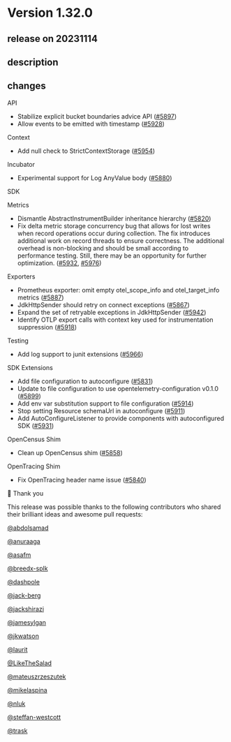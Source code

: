 # Version 1.32.0

## release on 20231114

## description

## changes

API

* Stabilize explicit bucket boundaries advice API (<a href="https://github.com/open-telemetry/opentelemetry-java/pull/5897" data-hovercard-type="pull_request" data-hovercard-url="/open-telemetry/opentelemetry-java/pull/5897/hovercard">#5897</a>)
* Allow events to be emitted with timestamp (<a href="https://github.com/open-telemetry/opentelemetry-java/pull/5928" data-hovercard-type="pull_request" data-hovercard-url="/open-telemetry/opentelemetry-java/pull/5928/hovercard">#5928</a>)

Context

* Add null check to StrictContextStorage (<a href="https://github.com/open-telemetry/opentelemetry-java/pull/5954" data-hovercard-type="pull_request" data-hovercard-url="/open-telemetry/opentelemetry-java/pull/5954/hovercard">#5954</a>)

Incubator

* Experimental support for Log AnyValue body (<a href="https://github.com/open-telemetry/opentelemetry-java/pull/5880" data-hovercard-type="pull_request" data-hovercard-url="/open-telemetry/opentelemetry-java/pull/5880/hovercard">#5880</a>)

SDK

Metrics

* Dismantle AbstractInstrumentBuilder inheritance hierarchy (<a href="https://github.com/open-telemetry/opentelemetry-java/pull/5820" data-hovercard-type="pull_request" data-hovercard-url="/open-telemetry/opentelemetry-java/pull/5820/hovercard">#5820</a>)
* Fix delta metric storage concurrency bug that allows for lost writes when record operations occur during collection. The fix introduces additional work on record threads to ensure correctness. The additional overhead is non-blocking and should be small according to performance testing. Still, there may be an opportunity for further optimization. (<a href="https://github.com/open-telemetry/opentelemetry-java/pull/5932" data-hovercard-type="pull_request" data-hovercard-url="/open-telemetry/opentelemetry-java/pull/5932/hovercard">#5932</a>, <a href="https://github.com/open-telemetry/opentelemetry-java/pull/5976" data-hovercard-type="pull_request" data-hovercard-url="/open-telemetry/opentelemetry-java/pull/5976/hovercard">#5976</a>)

Exporters

* Prometheus exporter: omit empty otel_scope_info and otel_target_info metrics (<a href="https://github.com/open-telemetry/opentelemetry-java/pull/5887" data-hovercard-type="pull_request" data-hovercard-url="/open-telemetry/opentelemetry-java/pull/5887/hovercard">#5887</a>)
* JdkHttpSender should retry on connect exceptions (<a href="https://github.com/open-telemetry/opentelemetry-java/pull/5867" data-hovercard-type="pull_request" data-hovercard-url="/open-telemetry/opentelemetry-java/pull/5867/hovercard">#5867</a>)
* Expand the set of retryable exceptions in JdkHttpSender (<a href="https://github.com/open-telemetry/opentelemetry-java/pull/5942" data-hovercard-type="pull_request" data-hovercard-url="/open-telemetry/opentelemetry-java/pull/5942/hovercard">#5942</a>)
* Identify OTLP export calls with context key used for instrumentation suppression (<a href="https://github.com/open-telemetry/opentelemetry-java/pull/5918" data-hovercard-type="pull_request" data-hovercard-url="/open-telemetry/opentelemetry-java/pull/5918/hovercard">#5918</a>)

Testing

* Add log support to junit extensions (<a href="https://github.com/open-telemetry/opentelemetry-java/pull/5966" data-hovercard-type="pull_request" data-hovercard-url="/open-telemetry/opentelemetry-java/pull/5966/hovercard">#5966</a>)

SDK Extensions

* Add file configuration to autoconfigure (<a href="https://github.com/open-telemetry/opentelemetry-java/pull/5831" data-hovercard-type="pull_request" data-hovercard-url="/open-telemetry/opentelemetry-java/pull/5831/hovercard">#5831</a>)
* Update to file configuration to use opentelemetry-configuration v0.1.0 (<a href="https://github.com/open-telemetry/opentelemetry-java/pull/5899" data-hovercard-type="pull_request" data-hovercard-url="/open-telemetry/opentelemetry-java/pull/5899/hovercard">#5899</a>)
* Add env var substitution support to file configuration (<a href="https://github.com/open-telemetry/opentelemetry-java/pull/5914" data-hovercard-type="pull_request" data-hovercard-url="/open-telemetry/opentelemetry-java/pull/5914/hovercard">#5914</a>)
* Stop setting Resource schemaUrl in autoconfigure (<a href="https://github.com/open-telemetry/opentelemetry-java/pull/5911" data-hovercard-type="pull_request" data-hovercard-url="/open-telemetry/opentelemetry-java/pull/5911/hovercard">#5911</a>)
* Add AutoConfigureListener to provide components with autoconfigured SDK (<a href="https://github.com/open-telemetry/opentelemetry-java/pull/5931" data-hovercard-type="pull_request" data-hovercard-url="/open-telemetry/opentelemetry-java/pull/5931/hovercard">#5931</a>)

OpenCensus Shim

* Clean up OpenCensus shim (<a href="https://github.com/open-telemetry/opentelemetry-java/pull/5858" data-hovercard-type="pull_request" data-hovercard-url="/open-telemetry/opentelemetry-java/pull/5858/hovercard">#5858</a>)

OpenTracing Shim

* Fix OpenTracing header name issue (<a href="https://github.com/open-telemetry/opentelemetry-java/pull/5840" data-hovercard-type="pull_request" data-hovercard-url="/open-telemetry/opentelemetry-java/pull/5840/hovercard">#5840</a>)

🙇 Thank you

This release was possible thanks to the following contributors who shared their brilliant ideas and awesome pull requests:

<a class="user-mention notranslate" data-hovercard-type="user" data-hovercard-url="/users/abdolsamad/hovercard" data-octo-click="hovercard-link-click" data-octo-dimensions="link_type:self" href="https://github.com/abdolsamad">@abdolsamad</a>

<a class="user-mention notranslate" data-hovercard-type="user" data-hovercard-url="/users/anuraaga/hovercard" data-octo-click="hovercard-link-click" data-octo-dimensions="link_type:self" href="https://github.com/anuraaga">@anuraaga</a>

<a class="user-mention notranslate" data-hovercard-type="user" data-hovercard-url="/users/asafm/hovercard" data-octo-click="hovercard-link-click" data-octo-dimensions="link_type:self" href="https://github.com/asafm">@asafm</a>

<a class="user-mention notranslate" data-hovercard-type="user" data-hovercard-url="/users/breedx-splk/hovercard" data-octo-click="hovercard-link-click" data-octo-dimensions="link_type:self" href="https://github.com/breedx-splk">@breedx-splk</a>

<a class="user-mention notranslate" data-hovercard-type="user" data-hovercard-url="/users/dashpole/hovercard" data-octo-click="hovercard-link-click" data-octo-dimensions="link_type:self" href="https://github.com/dashpole">@dashpole</a>

<a class="user-mention notranslate" data-hovercard-type="user" data-hovercard-url="/users/jack-berg/hovercard" data-octo-click="hovercard-link-click" data-octo-dimensions="link_type:self" href="https://github.com/jack-berg">@jack-berg</a>

<a class="user-mention notranslate" data-hovercard-type="user" data-hovercard-url="/users/jackshirazi/hovercard" data-octo-click="hovercard-link-click" data-octo-dimensions="link_type:self" href="https://github.com/jackshirazi">@jackshirazi</a>

<a class="user-mention notranslate" data-hovercard-type="user" data-hovercard-url="/users/jamesylgan/hovercard" data-octo-click="hovercard-link-click" data-octo-dimensions="link_type:self" href="https://github.com/jamesylgan">@jamesylgan</a>

<a class="user-mention notranslate" data-hovercard-type="user" data-hovercard-url="/users/jkwatson/hovercard" data-octo-click="hovercard-link-click" data-octo-dimensions="link_type:self" href="https://github.com/jkwatson">@jkwatson</a>

<a class="user-mention notranslate" data-hovercard-type="user" data-hovercard-url="/users/laurit/hovercard" data-octo-click="hovercard-link-click" data-octo-dimensions="link_type:self" href="https://github.com/laurit">@laurit</a>

<a class="user-mention notranslate" data-hovercard-type="user" data-hovercard-url="/users/LikeTheSalad/hovercard" data-octo-click="hovercard-link-click" data-octo-dimensions="link_type:self" href="https://github.com/LikeTheSalad">@LikeTheSalad</a>

<a class="user-mention notranslate" data-hovercard-type="user" data-hovercard-url="/users/mateuszrzeszutek/hovercard" data-octo-click="hovercard-link-click" data-octo-dimensions="link_type:self" href="https://github.com/mateuszrzeszutek">@mateuszrzeszutek</a>

<a class="user-mention notranslate" data-hovercard-type="user" data-hovercard-url="/users/mikelaspina/hovercard" data-octo-click="hovercard-link-click" data-octo-dimensions="link_type:self" href="https://github.com/mikelaspina">@mikelaspina</a>

<a class="user-mention notranslate" data-hovercard-type="user" data-hovercard-url="/users/nluk/hovercard" data-octo-click="hovercard-link-click" data-octo-dimensions="link_type:self" href="https://github.com/nluk">@nluk</a>

<a class="user-mention notranslate" data-hovercard-type="user" data-hovercard-url="/users/steffan-westcott/hovercard" data-octo-click="hovercard-link-click" data-octo-dimensions="link_type:self" href="https://github.com/steffan-westcott">@steffan-westcott</a>

<a class="user-mention notranslate" data-hovercard-type="user" data-hovercard-url="/users/trask/hovercard" data-octo-click="hovercard-link-click" data-octo-dimensions="link_type:self" href="https://github.com/trask">@trask</a>

